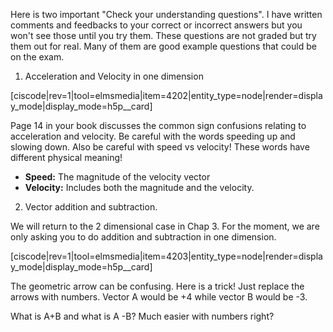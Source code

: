 Here is two important "Check your understanding questions". I have written comments and feedbacks to your correct or incorrect answers but you won't see those until you try them. These questions are not graded but try them out for real. Many of them are good example questions that could be on the exam. 

1. Acceleration and Velocity in one dimension

[ciscode|rev=1|tool=elmsmedia|item=4202|entity_type=node|render=display_mode|display_mode=h5p__card]

Page 14 in your book discusses the common sign confusions relating to acceleration and velocity. Be careful with the words speeding up and slowing down. Also be careful with speed vs velocity! These words have different physical meaning!

* **Speed:** The magnitude of the velocity vector
* **Velocity:** Includes both the magnitude and the velocity. 

2. Vector addition and subtraction.

We will return to the 2 dimensional case in Chap 3. For the moment, we are only asking you to do addition and subtraction in one dimension.

[ciscode|rev=1|tool=elmsmedia|item=4203|entity_type=node|render=display_mode|display_mode=h5p__card]

The geometric arrow can be confusing. Here is a trick! Just replace the arrows with numbers. Vector A would be +4 while vector B would be -3. 

What is A+B and what is A -B? Much easier with numbers right?
